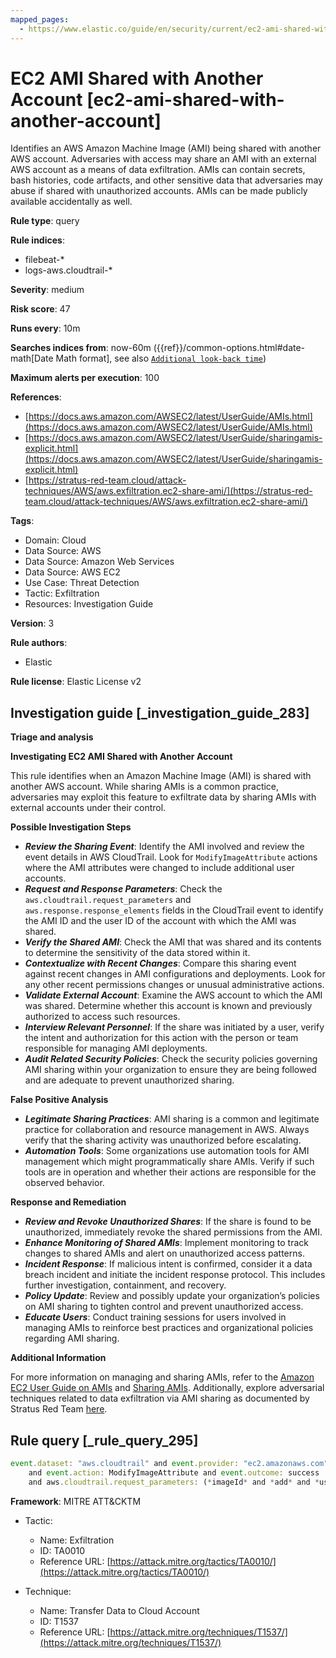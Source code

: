 ```yaml
---
mapped_pages:
  - https://www.elastic.co/guide/en/security/current/ec2-ami-shared-with-another-account.html
---
```


# EC2 AMI Shared with Another Account [ec2-ami-shared-with-another-account]

Identifies an AWS Amazon Machine Image (AMI) being shared with another AWS account. Adversaries with access may share an AMI with an external AWS account as a means of data exfiltration. AMIs can contain secrets, bash histories, code artifacts, and other sensitive data that adversaries may abuse if shared with unauthorized accounts. AMIs can be made publicly available accidentally as well.

**Rule type**: query

**Rule indices**:

* filebeat-*
* logs-aws.cloudtrail-*

**Severity**: medium

**Risk score**: 47

**Runs every**: 10m

**Searches indices from**: now-60m ({{ref}}/common-options.html#date-math[Date Math format], see also [`Additional look-back time`](docs-content://solutions/security/detect-and-alert/create-detection-rule.md#rule-schedule))

**Maximum alerts per execution**: 100

**References**:

* [https://docs.aws.amazon.com/AWSEC2/latest/UserGuide/AMIs.html](https://docs.aws.amazon.com/AWSEC2/latest/UserGuide/AMIs.html)
* [https://docs.aws.amazon.com/AWSEC2/latest/UserGuide/sharingamis-explicit.html](https://docs.aws.amazon.com/AWSEC2/latest/UserGuide/sharingamis-explicit.html)
* [https://stratus-red-team.cloud/attack-techniques/AWS/aws.exfiltration.ec2-share-ami/](https://stratus-red-team.cloud/attack-techniques/AWS/aws.exfiltration.ec2-share-ami/)

**Tags**:

* Domain: Cloud
* Data Source: AWS
* Data Source: Amazon Web Services
* Data Source: AWS EC2
* Use Case: Threat Detection
* Tactic: Exfiltration
* Resources: Investigation Guide

**Version**: 3

**Rule authors**:

* Elastic

**Rule license**: Elastic License v2

## Investigation guide [_investigation_guide_283]

**Triage and analysis**

**Investigating EC2 AMI Shared with Another Account**

This rule identifies when an Amazon Machine Image (AMI) is shared with another AWS account. While sharing AMIs is a common practice, adversaries may exploit this feature to exfiltrate data by sharing AMIs with external accounts under their control.

**Possible Investigation Steps**

* ***Review the Sharing Event***: Identify the AMI involved and review the event details in AWS CloudTrail. Look for `ModifyImageAttribute` actions where the AMI attributes were changed to include additional user accounts.
* ***Request and Response Parameters***: Check the `aws.cloudtrail.request_parameters` and `aws.response.response_elements` fields in the CloudTrail event to identify the AMI ID and the user ID of the account with which the AMI was shared.
* ***Verify the Shared AMI***: Check the AMI that was shared and its contents to determine the sensitivity of the data stored within it.
* ***Contextualize with Recent Changes***: Compare this sharing event against recent changes in AMI configurations and deployments. Look for any other recent permissions changes or unusual administrative actions.
* ***Validate External Account***: Examine the AWS account to which the AMI was shared. Determine whether this account is known and previously authorized to access such resources.
* ***Interview Relevant Personnel***: If the share was initiated by a user, verify the intent and authorization for this action with the person or team responsible for managing AMI deployments.
* ***Audit Related Security Policies***: Check the security policies governing AMI sharing within your organization to ensure they are being followed and are adequate to prevent unauthorized sharing.

**False Positive Analysis**

* ***Legitimate Sharing Practices***: AMI sharing is a common and legitimate practice for collaboration and resource management in AWS. Always verify that the sharing activity was unauthorized before escalating.
* ***Automation Tools***: Some organizations use automation tools for AMI management which might programmatically share AMIs. Verify if such tools are in operation and whether their actions are responsible for the observed behavior.

**Response and Remediation**

* ***Review and Revoke Unauthorized Shares***: If the share is found to be unauthorized, immediately revoke the shared permissions from the AMI.
* ***Enhance Monitoring of Shared AMIs***: Implement monitoring to track changes to shared AMIs and alert on unauthorized access patterns.
* ***Incident Response***: If malicious intent is confirmed, consider it a data breach incident and initiate the incident response protocol. This includes further investigation, containment, and recovery.
* ***Policy Update***: Review and possibly update your organization’s policies on AMI sharing to tighten control and prevent unauthorized access.
* ***Educate Users***: Conduct training sessions for users involved in managing AMIs to reinforce best practices and organizational policies regarding AMI sharing.

**Additional Information**

For more information on managing and sharing AMIs, refer to the [Amazon EC2 User Guide on AMIs](https://docs.aws.amazon.com/AWSEC2/latest/UserGuide/AMIs.html) and [Sharing AMIs](https://docs.aws.amazon.com/AWSEC2/latest/UserGuide/sharingamis-explicit.html). Additionally, explore adversarial techniques related to data exfiltration via AMI sharing as documented by Stratus Red Team [here](https://stratus-red-team.cloud/attack-techniques/AWS/aws.exfiltration.ec2-share-ami/).


## Rule query [_rule_query_295]

```js
event.dataset: "aws.cloudtrail" and event.provider: "ec2.amazonaws.com"
    and event.action: ModifyImageAttribute and event.outcome: success
    and aws.cloudtrail.request_parameters: (*imageId* and *add* and *userId*)
```

**Framework**: MITRE ATT&CKTM

* Tactic:

    * Name: Exfiltration
    * ID: TA0010
    * Reference URL: [https://attack.mitre.org/tactics/TA0010/](https://attack.mitre.org/tactics/TA0010/)

* Technique:

    * Name: Transfer Data to Cloud Account
    * ID: T1537
    * Reference URL: [https://attack.mitre.org/techniques/T1537/](https://attack.mitre.org/techniques/T1537/)



